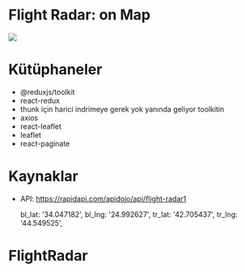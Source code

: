 # Flight Radar: on Map

![](fly.gif)

# Kütüphaneler

- @reduxjs/toolkit
- react-redux
- thunk için harici indrimeye gerek yok yanında geliyor toolkitin
- axios
- react-leaflet
- leaflet
- react-paginate

# Kaynaklar

- API: https://rapidapi.com/apidojo/api/flight-radar1

   bl_lat: '34.047182',
   bl_lng: '24.992627',
   tr_lat: '42.705437',
   tr_lng: '44.549525',
# FlightRadar
